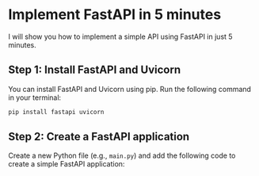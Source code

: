 # Implement FastAPI in 5 minutes

I will show you how to implement a simple API using FastAPI in just 5 minutes.

## Step 1: Install FastAPI and Uvicorn

You can install FastAPI and Uvicorn using pip. Run the following command in your terminal:

```bash
pip install fastapi uvicorn
```

## Step 2: Create a FastAPI application

Create a new Python file (e.g., `main.py`) and add the following code to create a simple FastAPI application: